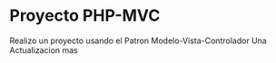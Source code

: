 # Proyecto PHP-MVC

Realizo un proyecto usando el Patron Modelo-Vista-Controlador
Una Actualizacion mas